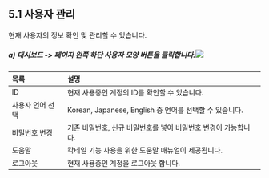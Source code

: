 ## 5.1 사용자 관리

현재 사용자의 정보 확인 및 관리할 수 있습니다.

##### a\)    대시보드 -&gt; 페이지 왼쪽 하단 사용자 모양 버튼을 클릭합니다.![](/assets/사용자관리.png)

| 목록 | 설명 |
| :--- | :--- |
| ID | 현재 사용중인 계정의 ID를 확인할 수 있습니다. |
| 사용자 언어 선택 | Korean, Japanese, English 중 언어를 선택할 수 있습니다. |
| 비밀번호 변경 | 기존 비밀번호, 신규 비밀번호를 넣어 비밀번호 변경이 가능합니다. |
| 도움말 | 칵테일 기능 사용을 위한 도움말 매뉴얼이 제공됩니다. |
| 로그아웃 | 현재 사용중인 계정을 로그아웃 합니다. |



